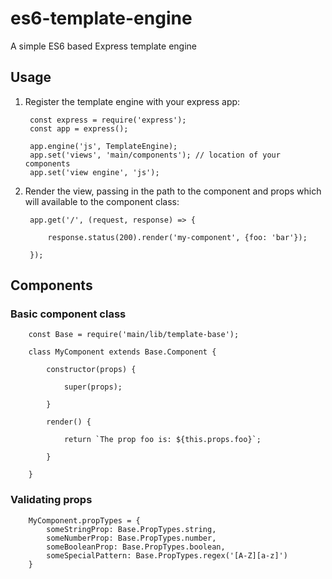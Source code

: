 # es6-template-engine
A simple ES6 based Express template engine

## Usage

1. Register the template engine with your express app:
    
        const express = require('express');
        const app = express();
    
        app.engine('js', TemplateEngine);
        app.set('views', 'main/components'); // location of your components
        app.set('view engine', 'js');
    
2. Render the view, passing in the path to the component and props which will available to the component class:

        app.get('/', (request, response) => {
              
            response.status(200).render('my-component', {foo: 'bar'});
        
        });

## Components

### Basic component class

        const Base = require('main/lib/template-base');

        class MyComponent extends Base.Component {
            
            constructor(props) {
                
                super(props);
                
            }
            
            render() {
                
                return `The prop foo is: ${this.props.foo}`;
                
            }
            
        }
        
### Validating props

        MyComponent.propTypes = {
            someStringProp: Base.PropTypes.string,
            someNumberProp: Base.PropTypes.number,
            someBooleanProp: Base.PropTypes.boolean,
            someSpecialPattern: Base.PropTypes.regex('[A-Z][a-z]')
        }
